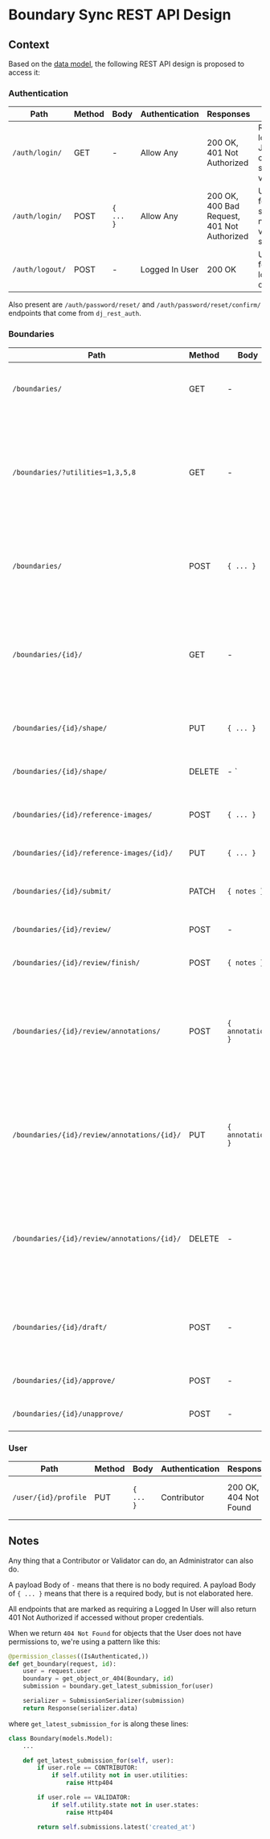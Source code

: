 # Boundary Sync REST API Design

## Context

Based on the [data model](./adr-001-data-models.md), the following REST API design is proposed to access it:

### Authentication

| Path            | Method | Body      | Authentication | Responses                                             | Notes                                        |
| --------------- | ------ | --------- | -------------- | ----------------------------------------------------- | -------------------------------------------- |
| `/auth/login/`  | GET    | -         | Allow Any      | 200 OK,<br />401 Not Authorized                       | Returns loging JSON if current session valid |
| `/auth/login/`  | POST   | `{ ... }` | Allow Any      | 200 OK,<br />400 Bad Request,<br />401 Not Authorized | Used for starting new valid session          |
| `/auth/logout/` | POST   | -         | Logged In User | 200 OK                                                | Used for logging out                         |

Also present are `/auth/password/reset/` and `/auth/password/reset/confirm/` endpoints that come from `dj_rest_auth`.

### Boundaries

| Path                                        | Method | Body             | Authentication | Responses                                                  | Notes                                                                                                              |
| ------------------------------------------- | ------ | ---------------- | -------------- | ---------------------------------------------------------- | ------------------------------------------------------------------------------------------------------------------ |
| `/boundaries/`                              | GET    | -                | Logged In User | 200 OK                                                     | Returns list of all boundaries the user has access to                                                              |
| `/boundaries/?utilities=1,3,5,8`            | GET    | -                | Logged In User | 200 OK,<br />401 Not Authorized                            | Returns list of boundaries in the given utilities. If the user does not have access to that utility, returns a 401 |
| `/boundaries/`                              | POST   | `{ ... }`        | Contributor    | 201 Created,<br />400 Bad Request,<br />401 Not Authorized | Creates a new boundary if the payload is correct and the user is authorized                                        |
| `/boundaries/{id}/`                         | GET    | -                | Logged In User | 200 OK,<br />404 Not Found                                 | Returns boundary details if the user has access to it, else 404s. Includes all details about the boundary.         |
| `/boundaries/{id}/shape/`                   | PUT    | `{ ... }`        | Contributor    | 204 NO Content,<br />404 Not Found                         | Updates the latest submission's shape                                                                              |
| `/boundaries/{id}/shape/`                   | DELETE | -       `        | Contributor    | 204 No Content,<br />404 Not Found                         | Deletes the latest submission's shape                                                                              |
| `/boundaries/{id}/reference-images/`        | POST   | `{ ... }`        | Contributor    | 200 OK,<br />404 Not Found                                 | Adds a new reference image to the boundary                                                                         |
| `/boundaries/{id}/reference-images/{id}/`   | PUT    | `{ ... }`        | Contributor    | 200 OK,<br />404 Not Found                                 | Updates a reference image                                                                                          |
| `/boundaries/{id}/submit/`                  | PATCH  | `{ notes }`      | Contributor    | 204 NO Content,<br />404 Not Found                         | Submits the boundary                                                                                               |
| `/boundaries/{id}/review/`                  | POST   | -                | Validator      | 200 OK,<br />404 Not Found                                 | Starts a boundary review                                                                                           |
| `/boundaries/{id}/review/finish/`           | POST   | `{ notes }`      | Validator      | 200 OK,<br />404 Not Found                                 | Finishes a boundary review                                                                                         |
| `/boundaries/{id}/review/annotations/`      | POST   | `{ annotation }` | Validator      | 200 OK,<br />404 Not Found                                 | Creates an annotation in the latest review. Older reviews are read-only, so no need to specify review id.          |
| `/boundaries/{id}/review/annotations/{id}/` | PUT    | `{ annotation }` | Validator      | 200 OK,<br />404 Not Found                                 | Updates an annotation in the latest review. Older reviews are read-only, so no need to specify review id.          |
| `/boundaries/{id}/review/annotations/{id}/` | DELETE | -                | Validator      | 204 NO Content,<br />404 Not Found                         | Deletes an annotation in the latest review. Older reviews are read-only, so no need to specify review id.          |
| `/boundaries/{id}/draft/`                   | POST   | -                | Contributor    | 204 No Content,<br />404 Not Found                         | Creates a new draft submission for a boundary after a review                                                       |
| `/boundaries/{id}/approve/`                 | POST   | -                | Validator      | 200 OK,<br />404 Not Found                                 | Approves a boundary                                                                                                |
| `/boundaries/{id}/unapprove/`               | POST   | -                | Validator      | 200 OK,<br />404 Not Found                                 | Unapproves a boundary                                                                                              |

### User

| Path                 | Method | Body      | Authentication | Responses                  | Notes                              |
| -------------------- | ------ | --------- | -------------- | -------------------------- | ---------------------------------- |
| `/user/{id}/profile` | PUT    | `{ ... }` | Contributor    | 200 OK,<br />404 Not Found | Update contributor contact details |

## Notes

Any thing that a Contributor or Validator can do, an Administrator can also do.

A payload Body of `-` means that there is no body required. A payload Body of `{ ... }` means that there is a required body, but is not elaborated here.

All endpoints that are marked as requiring a Logged In User will also return 401 Not Authorized if accessed without proper credentials.

When we return `404 Not Found` for objects that the User does not have permissions to, we're using a pattern like this:

```python
@permission_classes((IsAuthenticated,))
def get_boundary(request, id):
    user = request.user
    boundary = get_object_or_404(Boundary, id)
    submission = boundary.get_latest_submission_for(user)

    serializer = SubmissionSerializer(submission)
    return Response(serializer.data)
```

where `get_latest_submission_for` is along these lines:

```python
class Boundary(models.Model):
    ...

    def get_latest_submission_for(self, user):
        if user.role == CONTRIBUTOR:
            if self.utility not in user.utilities:
                raise Http404

        if user.role == VALIDATOR:
            if self.utility.state not in user.states:
                raise Http404

        return self.submissions.latest('created_at')
```
